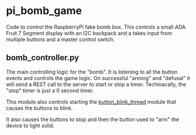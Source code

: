 # pi_bomb_game

Code to control the RaspberryPi fake bomb box.  This controls a small ADA Fruit 7 Segment display with an I2C backpack and a takes input from multiple buttons and a master control switch.


## bomb_controller.py

The main controlling logic for the "bomb".  It is listening to all the button events and controls the game logic.  On successful "arming" and "defusal" it will send a REST call to the server to start or stop a timer. Techinacally, the "stop" timer is just a 0 second timer.

This module also controls starting the [button_blink_thread](https://github.com/javaplus/pi_bomb_game/blob/master/button_blink_thread.py) module that causes the buttons to blink.

It also causes the buttons to stop and then the button used to "arm" the device to light solid.
